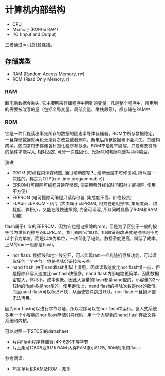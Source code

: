 # 计算机内部结构
- CPU
- Memory (ROM & RAM)
- I/O (Input and Output)

三者通过bus(总线)连接。



## 存储类型
- RAM (Random Access Memory, rw)
- ROM (Read Only Memory, r)

### RAM
断电后数据会丢失, 它主要用来存储程序中用到的变量。凡是整个程序中，所用到的需要被改写的量（包括全局变量、局部变量、堆栈段等），都存储在RAM中

### ROM
它是一种只能读出事先所存的数据的固态半导体存储器。ROM中所存数据稳定，一旦存储数据就再也无法将之改变或者删除，断电后所存数据也不会消失。其结构简单，因而常用于存储各种固化程序和数据。ROM不是说不能写，只是需要特殊的条件才能写入, 相对固定, 可分一次性固化、光擦除和电擦除重写两种类型。

演进
- PROM (可编程只读存储器, 通过熔断器写入, 熔断丝是不可修复的, 所以是一次性的，称之为OTP(one time programmable))
- ERROM (可擦除可编程只读存储器, 需要用紫外线长时间照射才能擦除, 使用不方便)
- EEPROM (电可擦除可编程只读存储器, 集成度不高、价格较贵)
- FLASH EEPROM - 闪存 (大类属于EEPROM, 因为也是电擦除, 集成度高、功耗低、体积小，又能在线快速擦除, 完全可读写, 所以同时具备了ROM和RAM功能)

flash属于广义的EEPROM，因为它也是电擦除的rom。但是为了区别于一般的按字节为单位的擦写的EEPROM，我们都叫它flash。flash做的改进就是擦除时不再以字节为单位，而是以块为单位，一次简化了电路，数据密度更高，降低了成本。上M的rom一般都是flash。
 
- nor flash: 数据线和地址线分开，可以实现ram一样的随机寻址功能，可以读取任何一个字节。但是擦除仍要按块来擦。
- nand flash: 由于nandflash引脚上复用，因此读取速度比nor flash慢一点，但是擦除和写入速度比nor flash快很多。nand flash内部电路更简单，因此数据密度大，体积小，成本也低。因此大容量的flash都是nand型的。小容量的2～12M的flash多是nor型的。使用寿命上，nand flash的擦除次数是nor的数倍。而且nand flash可以标记坏块，从而使软件跳过坏块。nor flash 一旦损坏便无法再用。

因为nor flash可以进行字节寻址，所以程序可以在nor flash中运行。嵌入式系统多用一个小容量的nor flash存储引导代码，用一个大容量的nand flash存放文件系统和内核。

可以对照一下STC51的datasheet
- 片内Flash程序存储器: 4K-62K不等字节
- 片上集成1280B或512B RAM
内存RAM很小512B, ROM则采用flash




参考阅读:
- [巧言单片机RAM及ROM - 知乎](https://zhuanlan.zhihu.com/p/48780547)

